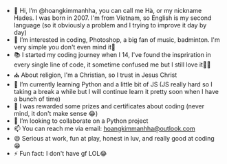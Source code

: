 - 👋 Hi, I’m @hoangkimmanhha, you can call me Hà, or my nickname Hades. I was born in 2007. I'm from Vietnam, so English is my second language (so it obviously a problem and I trying to improve it day by day)
- 👀 I’m interested in coding, Photoshop, a big fan of music, badminton. I'm very simple you don't even mind it🤣
- 📚 I started my coding journey when I 14, I've found the inspriration in every single line of code, it sometime confused me but I still love it💖💗
- ⛪ About religion, I'm a Christian, so I trust in Jesus Christ
- 🌱 I’m currently learning Python and a little bit of JS (JS really hard so I taking a break a while but I will continue learn it pretty soon when I have a bunch of time)
- 👑 I was rewarded some prizes and certificates about coding (never mind, it don't make sense 😂)
- 💞️ I’m looking to collaborate on a Python project
- 📫 You can reach me via email: hoangkimmanhha@outlook.com
- 😄 Serious at work, fun at play, honest in luv, and really good at coding😁
- ⚡ Fun fact: I don't have gf LOL😂

<!---
hoangkimmanhha/hoangkimmanhha is a ✨ special ✨ repository because its `README.md` (this file) appears on your GitHub profile.
You can click the Preview link to take a look at your changes.
--->
